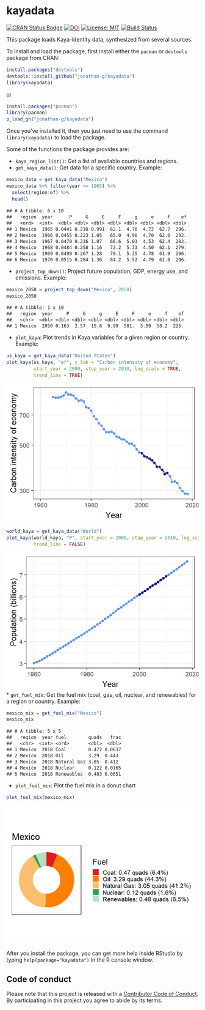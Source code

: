 kayadata
========

[![CRAN Status
Badge](https://www.r-pkg.org/badges/version-last-release/kayadata)](https://cran.r-project.org/package=kayadata)
[![DOI](https://zenodo.org/badge/108232691.svg)](https://zenodo.org/badge/latestdoi/108232691)
[![License:
MIT](https://img.shields.io/badge/License-MIT-yellow.svg)](https://opensource.org/licenses/MIT)
[![Build
Status](https://travis-ci.org/jonathan-g/kayadata.svg?branch=master)](https://github.com/jonathan-g/kayadata/commits/master)

This package loads Kaya-identity data, synthesized from several sources.

To install and load the package, first install either the `pacman` or
`devtools` package from CRAN:

``` r
install.packages("devtools")
devtools::install_github("jonathan-g/kayadata")
library(kayadata)
```

or

``` r
install.packages("pacman")
library(pacman)
p_load_gh("jonathan-g/kayadata")
```

Once you’ve installed it, then you just need to use the command
`library(kayadata)` to load the package.

Some of the functions the package provides are:

-   `kaya_region_list()`: Get a list of available countries and regions.
-   `get_kaya_data()`: Get data for a specific country. Example:

``` r
mexico_data = get_kaya_data("Mexico") 
mexico_data %>% filter(year >= 1965) %>% 
  select(region:ef) %>%
  head()
```

    ## # A tibble: 6 x 10
    ##   region  year      P     G     E     F     g     e     f    ef
    ##   <ord>  <int>  <dbl> <dbl> <dbl> <dbl> <dbl> <dbl> <dbl> <dbl>
    ## 1 Mexico  1965 0.0441 0.210 0.991  62.1  4.76  4.72  62.7  296.
    ## 2 Mexico  1966 0.0455 0.223 1.05   65.0  4.90  4.70  62.0  292.
    ## 3 Mexico  1967 0.0470 0.236 1.07   66.6  5.03  4.53  62.4  282.
    ## 4 Mexico  1968 0.0484 0.258 1.16   72.2  5.33  4.50  62.1  279.
    ## 5 Mexico  1969 0.0499 0.267 1.28   79.1  5.35  4.78  61.9  296.
    ## 6 Mexico  1970 0.0515 0.284 1.36   84.2  5.52  4.79  61.8  296.

-   `project_top_down()`: Project future population, GDP, energy use,
    and emissions. Example:

``` r
mexico_2050 = project_top_down("Mexico", 2050)
mexico_2050
```

    ## # A tibble: 1 x 10
    ##   region  year     P     G     g     E     F     e     f    ef
    ##   <chr>  <dbl> <dbl> <dbl> <dbl> <dbl> <dbl> <dbl> <dbl> <dbl>
    ## 1 Mexico  2050 0.163  2.57  15.8  9.99  581.  3.89  58.2  226.

-   `plot_kaya`: Plot trends in Kaya variables for a given region or
    country. Example:

``` r
us_kaya = get_kaya_data("United States")
plot_kaya(us_kaya, "ef", y_lab = "Carbon intensity of economy",
          start_year = 2000, stop_year = 2010, log_scale = TRUE,
          trend_line = TRUE)
```

![](man/figures/plot-kaya-1.png)

``` r
world_kaya = get_kaya_data("World")
plot_kaya(world_kaya, "P", start_year = 2000, stop_year = 2010, log_scale = FALSE,
          trend_line = FALSE)
```

![](man/figures/plot-kaya-world-1.png) \* `get_fuel_mix`: Get the fuel
mix (coal, gas, oil, nuclear, and renewables) for a region or country.
Example:

``` r
mexico_mix = get_fuel_mix("Mexico")
mexico_mix
```

    ## # A tibble: 5 x 5
    ##   region  year fuel        quads   frac
    ##   <chr>  <int> <ord>       <dbl>  <dbl>
    ## 1 Mexico  2018 Coal        0.472 0.0637
    ## 2 Mexico  2018 Oil         3.29  0.443 
    ## 3 Mexico  2018 Natural Gas 3.05  0.412 
    ## 4 Mexico  2018 Nuclear     0.122 0.0165
    ## 5 Mexico  2018 Renewables  0.483 0.0651

-   `plot_fuel_mix`: Plot the fuel mix in a donut chart

``` r
plot_fuel_mix(mexico_mix)
```

![](man/figures/plot-fuel-mix-1.png)

After you install the package, you can get more help inside RStudio by
typing `help(package="kayadata")` in the R console window.

Code of conduct
---------------

Please note that this project is released with a [Contributor Code of
Conduct](https://jonathan-g.github.io/kayadata/CODE_OF_CONDUCT.html). By
participating in this project you agree to abide by its terms.
